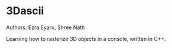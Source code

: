 # 3Dascii
Authors: Ezra Eyaru, Shree Nath 


Learning how to rasterize 3D objects in a console, written in C++.
